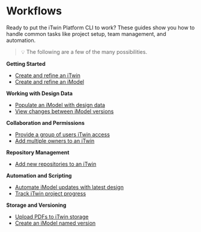 # Workflows

Ready to put the iTwin Platform CLI to work? These guides show you how to handle common tasks like project setup, team management, and automation.

> 💡 The following are a few of the many possibilities.

**Getting Started**
- [Create and refine an iTwin](itwin-create.md)
- [Create and refine an iModel](imodel-create.md)

**Working with Design Data**
- [Populate an iModel with design data](imodel-populate-data.md)
- [View changes between iModel versions](imodel-changeset-compare.md)

**Collaboration and Permissions**
- [Provide a group of users iTwin access](itwin-group-access.md)
- [Add multiple owners to an iTwin](itwin-add-multiple-owners.md)

**Repository Management**
- [Add new repositories to an iTwin](itwin-add-repositories.md)

**Automation and Scripting**
- [Automate iModel updates with latest design](imodel-automate-update.md)
- [Track iTwin project progress](itwin-script-progress-tracker.md)

**Storage and Versioning**
- [Upload PDFs to iTwin storage](itwin-upload-files-storage.md)
- [Create an iModel named version](imodel-create-named-version.md)
